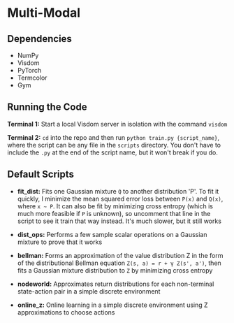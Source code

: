 # Multi-Modal

## Dependencies
* NumPy
* Visdom
* PyTorch
* Termcolor
* Gym



## Running the Code
**Terminal 1:**
Start a local Visdom server in isolation with the command `visdom`

**Terminal 2:**
`cd` into the repo and then run `python train.py {script_name}`, where the script can be any file in the `scripts` directory. You don't have to include the `.py` at the end of the script name, but it won't break if you do.



## Default Scripts
* **fit_dist:** Fits one Gaussian mixture `Q` to another distribution 'P'. To fit it quickly, I minimize the mean squared error loss between `P(x)` and `Q(x)`, where `x ~ P`. It can also be fit by minimizing cross entropy (which is much more feasible if `P` is unknown), so uncomment that line in the script to see it train that way instead. It's much slower, but it still works

* **dist_ops:** Performs a few sample scalar operations on a Gaussian mixture to prove that it works

* **bellman:** Forms an approximation of the value distribution Z in the form of the distributional Bellman equation `Z(s, a) = r + γ Z(s', a')`, then fits a Gaussian mixture distribution to `Z` by minimizing cross entropy

* **nodeworld:** Approximates return distributions for each non-terminal state-action pair in a simple discrete environment

* **online_z:** Online learning in a simple discrete environment using Z approximations to choose actions
